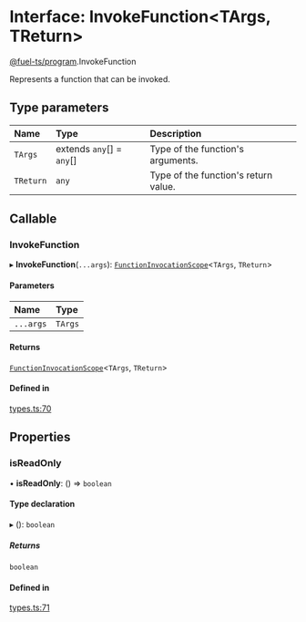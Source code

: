 # Interface: InvokeFunction&lt;TArgs, TReturn\>

[@fuel-ts/program](/api/Program/index.md).InvokeFunction

Represents a function that can be invoked.

## Type parameters

| Name | Type | Description |
| :------ | :------ | :------ |
| `TArgs` | extends `any`[] = `any`[] | Type of the function's arguments. |
| `TReturn` | `any` | Type of the function's return value. |

## Callable

### InvokeFunction

▸ **InvokeFunction**(`...args`): [`FunctionInvocationScope`](/api/Program/FunctionInvocationScope.md)&lt;`TArgs`, `TReturn`\>

#### Parameters

| Name | Type |
| :------ | :------ |
| `...args` | `TArgs` |

#### Returns

[`FunctionInvocationScope`](/api/Program/FunctionInvocationScope.md)&lt;`TArgs`, `TReturn`\>

#### Defined in

[types.ts:70](https://github.com/FuelLabs/fuels-ts/blob/6c4998c2/packages/program/src/types.ts#L70)

## Properties

### isReadOnly

• **isReadOnly**: () => `boolean`

#### Type declaration

▸ (): `boolean`

##### Returns

`boolean`

#### Defined in

[types.ts:71](https://github.com/FuelLabs/fuels-ts/blob/6c4998c2/packages/program/src/types.ts#L71)
